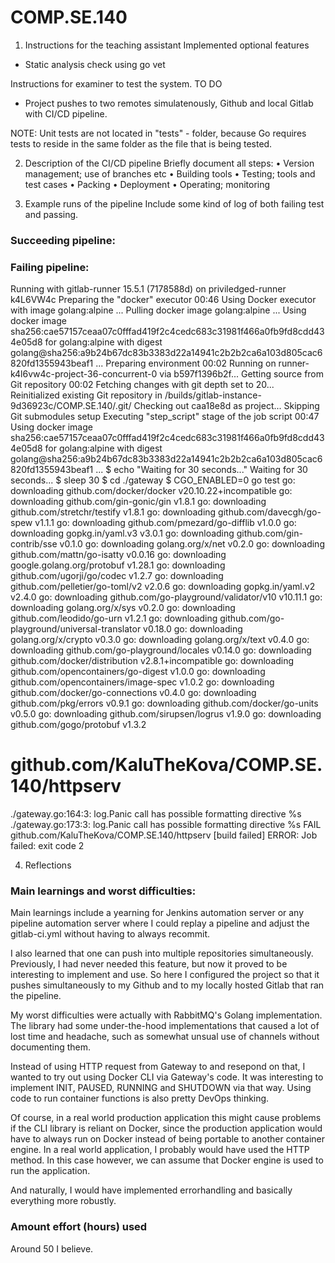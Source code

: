 # COMP.SE.140



1. Instructions for the teaching assistant
Implemented optional features
- Static analysis check using go vet

Instructions for examiner to test the system.
TO DO

- Project pushes to two remotes simulatenously, Github and local Gitlab with CI/CD pipeline.

NOTE: Unit tests are not located in "tests" - folder, because Go requires tests to reside in the same folder as the file that is being tested.

2. Description of the CI/CD pipeline
Briefly document all steps:
• Version management; use of branches etc
• Building tools
• Testing; tools and test cases
• Packing
• Deployment
• Operating; monitoring


3. Example runs of the pipeline
Include some kind of log of both failing test and passing.

### Succeeding pipeline:

### Failing pipeline:
Running with gitlab-runner 15.5.1 (7178588d)
  on priviledged-runner k4L6VW4c
Preparing the "docker" executor
00:46
Using Docker executor with image golang:alpine ...
Pulling docker image golang:alpine ...
Using docker image sha256:cae57157ceaa07c0fffad419f2c4cedc683c31981f466a0fb9fd8cdd434e05d8 for golang:alpine with digest golang@sha256:a9b24b67dc83b3383d22a14941c2b2b2ca6a103d805cac6820fd1355943beaf1 ...
Preparing environment
00:02
Running on runner-k4l6vw4c-project-36-concurrent-0 via b597f1396b2f...
Getting source from Git repository
00:02
Fetching changes with git depth set to 20...
Reinitialized existing Git repository in /builds/gitlab-instance-9d36923c/COMP.SE.140/.git/
Checking out caa18e8d as project...
Skipping Git submodules setup
Executing "step_script" stage of the job script
00:47
Using docker image sha256:cae57157ceaa07c0fffad419f2c4cedc683c31981f466a0fb9fd8cdd434e05d8 for golang:alpine with digest golang@sha256:a9b24b67dc83b3383d22a14941c2b2b2ca6a103d805cac6820fd1355943beaf1 ...
$ echo "Waiting for 30 seconds..."
Waiting for 30 seconds...
$ sleep 30
$ cd ./gateway
$ CGO_ENABLED=0 go test
go: downloading github.com/docker/docker v20.10.22+incompatible
go: downloading github.com/gin-gonic/gin v1.8.1
go: downloading github.com/stretchr/testify v1.8.1
go: downloading github.com/davecgh/go-spew v1.1.1
go: downloading github.com/pmezard/go-difflib v1.0.0
go: downloading gopkg.in/yaml.v3 v3.0.1
go: downloading github.com/gin-contrib/sse v0.1.0
go: downloading golang.org/x/net v0.2.0
go: downloading github.com/mattn/go-isatty v0.0.16
go: downloading google.golang.org/protobuf v1.28.1
go: downloading github.com/ugorji/go/codec v1.2.7
go: downloading github.com/pelletier/go-toml/v2 v2.0.6
go: downloading gopkg.in/yaml.v2 v2.4.0
go: downloading github.com/go-playground/validator/v10 v10.11.1
go: downloading golang.org/x/sys v0.2.0
go: downloading github.com/leodido/go-urn v1.2.1
go: downloading github.com/go-playground/universal-translator v0.18.0
go: downloading golang.org/x/crypto v0.3.0
go: downloading golang.org/x/text v0.4.0
go: downloading github.com/go-playground/locales v0.14.0
go: downloading github.com/docker/distribution v2.8.1+incompatible
go: downloading github.com/opencontainers/go-digest v1.0.0
go: downloading github.com/opencontainers/image-spec v1.0.2
go: downloading github.com/docker/go-connections v0.4.0
go: downloading github.com/pkg/errors v0.9.1
go: downloading github.com/docker/go-units v0.5.0
go: downloading github.com/sirupsen/logrus v1.9.0
go: downloading github.com/gogo/protobuf v1.3.2
# github.com/KaluTheKova/COMP.SE.140/httpserv
./gateway.go:164:3: log.Panic call has possible formatting directive %s
./gateway.go:173:3: log.Panic call has possible formatting directive %s
FAIL	github.com/KaluTheKova/COMP.SE.140/httpserv [build failed]
ERROR: Job failed: exit code 2

4. Reflections
### Main learnings and worst difficulties:
Main learnings include a yearning for Jenkins automation server or any pipeline automation server where I could replay a pipeline and adjust the gitlab-ci.yml without having to always recommit.

I also learned that one can push into multiple repositories simultaneously. Previously, I had never needed this feature, but now it proved to be interesting to implement and use. So here I configured the project so that it pushes simultaneously to my Github and to my locally hosted Gitlab that ran the pipeline.

My worst difficulties were actually with RabbitMQ's Golang implementation. The library had some under-the-hood implementations that caused a lot of lost time and headache, such as somewhat unsual use of channels without documenting them. 

Instead of using HTTP request from Gateway to and resepond on that, I wanted to try out using Docker CLI via Gateway's code. It was interesting to implement INIT, PAUSED, RUNNING and SHUTDOWN via that way. Using code to run container functions is also pretty DevOps thinking. 

Of course, in a real world production application this might cause problems if the CLI library is reliant on Docker, since the production application would have to always run on Docker instead of being portable to another container engine. In a real world application, I probably would have used the HTTP method. In this case however, we can assume that Docker engine is used to run the application.

And naturally, I would have implemented errorhandling and basically everything more robustly.

### Amount effort (hours) used
Around 50 I believe.
